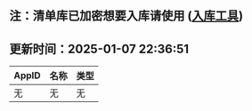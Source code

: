 ## 注：清单库已加密想要入库请使用 ([入库工具](https://github.com/BlankTMing/ManifestAutoUpdate/releases))

## 更新时间：2025-01-07 22:36:51
| AppID | 名称 | 类型  |
| :-------------------- | :----------------------------- | :----------- |
| 无 | 无 | 无 |
